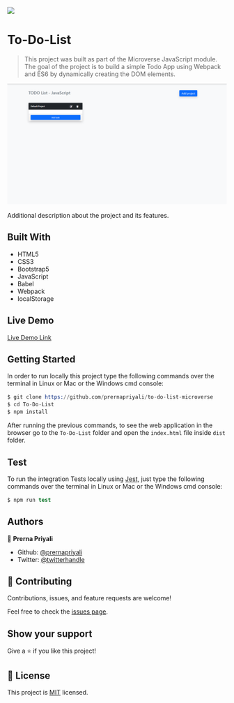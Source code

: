 ![](https://img.shields.io/badge/Microverse-blueviolet)

# To-Do-List

> This project was built as part of the Microverse JavaScript module. The goal of the project is to build a simple Todo App using Webpack and ES6 by dynamically creating the DOM elements.

![screenshot](SCREENSHOT.png)

Additional description about the project and its features.

## Built With

- HTML5
- CSS3
- Bootstrap5
- JavaScript
- Babel
- Webpack
- localStorage


## Live Demo

[Live Demo Link]()

## Getting Started

In order to run locally this project type the following commands over the terminal in Linux or Mac or the Windows cmd console:

```s
$ git clone https://github.com/prernapriyali/to-do-list-microverse
$ cd To-Do-List
$ npm install

```

After running the previous commands, to see the web application in the browser go to the `To-Do-List` folder and open the `index.html` file inside `dist` folder.

## Test

To run the integration Tests locally using [Jest](https://jestjs.io/), just type the following commands over the terminal in Linux or Mac or the Windows cmd console:

```s
$ npm run test

```

## Authors

👤 **Prerna Priyali**

- Github: [@prernapriyali](https://github.com/prernapriyali)
- Twitter: [@twitterhandle](https://twitter.com/prerna96440861)


## 🤝 Contributing

Contributions, issues, and feature requests are welcome!

Feel free to check the [issues page](https://github.com/prernapriyali/to-do-list-microverse/issues).

## Show your support

Give a ⭐️ if you like this project!

## 📝 License

This project is [MIT](lic.url) licensed.
